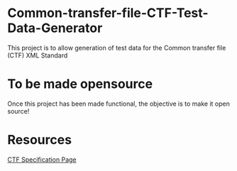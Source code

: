 # Common-transfer-file-CTF-Test-Data-Generator
This project is to allow generation of test data for the Common transfer file (CTF) XML Standard

# To be made opensource
Once this project has been made functional, the objective is to make it open source!

# Resources
[CTF Specification Page](https://www.gov.uk/government/collections/common-transfer-file)